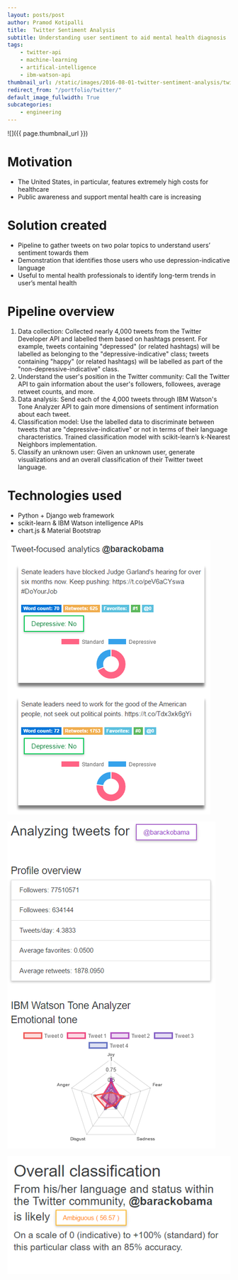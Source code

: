 ```yaml
---
layout: posts/post
author: Pramod Kotipalli
title:  Twitter Sentiment Analysis
subtitle: Understanding user sentiment to aid mental health diagnosis
tags:
    - twitter-api
    - machine-learning
    - artifical-intelligence
    - ibm-watson-api
thumbnail_url: /static/images/2016-08-01-twitter-sentiment-analysis/twitter-sentiment-analysis-thumbnail.png
redirect_from: "/portfolio/twitter/"
default_image_fullwidth: True
subcategories:
    - engineering
---
```


![]({{ page.thumbnail_url }})

# Motivation
- The United States, in particular, features extremely high costs for healthcare
- Public awareness and support mental health care is increasing

# Solution created
- Pipeline to gather tweets on two polar topics to understand users’ sentiment towards them
- Demonstration that identifies those users who use depression-indicative language
- Useful to mental health professionals to identify long-term trends in user’s mental health

# Pipeline overview
1. Data collection: Collected nearly 4,000 tweets from the Twitter Developer API and labelled them based on hashtags present. For example, tweets containing "depressed" (or related hashtags) will be labelled as belonging to the "depressive-indicative" class; tweets containing "happy" (or related hashtags) will be labelled as part of the "non-depressive-indicative" class.
2. Understand the user's position in the Twitter community: Call the Twitter API to gain information about the user's followers, followees, average retweet counts, and more.
3. Data analysis: Send each of the 4,000 tweets through IBM Watson's Tone Analyzer API to gain more dimensions of sentiment information about each tweet.
4. Classification model: Use the labelled data to discriminate between tweets that are "depressive-indicative" or not in terms of their language characteristics. Trained classification model with scikit-learn’s k-Nearest Neighbors implementation.
5. Classify an unknown user: Given an unknown user, generate visualizations and an overall classification of their Twitter tweet language.

# Technologies used
- Python + Django web framework
- scikit-learn & IBM Watson intelligence APIs
- chart.js & Material Bootstrap

![](/static/images/2016-08-01-twitter-sentiment-analysis/twitter-sentiment-analysis-a.png)

![](/static/images/2016-08-01-twitter-sentiment-analysis/twitter-sentiment-analysis-b.png)

![](/static/images/2016-08-01-twitter-sentiment-analysis/twitter-sentiment-analysis-c.png)
